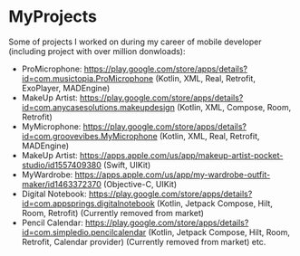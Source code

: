# MyProjects
Some of projects I worked on during my career of mobile developer (including project with over million donwloads):
* ProMicrophone: https://play.google.com/store/apps/details?id=com.musictopia.ProMicrophone (Kotlin, XML, Real, Retrofit, ExoPlayer, MADEngine)
* MakeUp Artist: https://play.google.com/store/apps/details?id=com.anycasesolutions.makeupdesign (Kotlin, XML, Compose, Room, Retrofit)
* MyMicrophone: https://play.google.com/store/apps/details?id=com.groovevibes.MyMicrophone (Kotlin, XML, Real, Retrofit, MADEngine)
* MakeUp Artist: https://apps.apple.com/us/app/makeup-artist-pocket-studio/id1557409380 (Swift, UIKit)
* MyWardrobe: https://apps.apple.com/us/app/my-wardrobe-outfit-maker/id1463372370 (Objective-C, UIKit)
* Digital Notebook: https://play.google.com/store/apps/details?id=com.appsprings.digitalnotebook (Kotlin, Jetpack Compose, Hilt, Room, Retrofit) (Currently removed from market)
* Pencil Calendar: https://play.google.com/store/apps/details?id=com.simpledio.pencilcalendar (Kotlin, Jetpack Compose, Hilt, Room, Retrofit, Calendar provider) (Currently removed from market)
etc.
